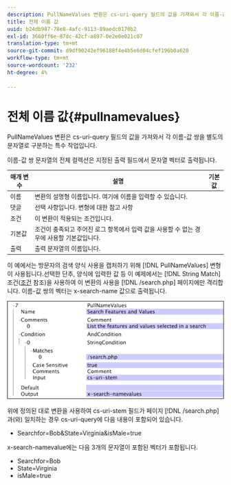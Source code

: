 ```yaml
---
description: PullNameValues 변환은 cs-uri-query 필드의 값을 가져와서 각 이름-값 쌍을 별도의 문자열로 구분하는 특수 작업입니다.
title: 전체 이름 값
uuid: b24db987-78e8-4afc-9113-89aedc0170b2
exl-id: 3660ff6e-87dc-42cf-a897-0e2e0e021c07
translation-type: tm+mt
source-git-commit: d9df90242ef96188f4e4b5e6d04cfef196b0a628
workflow-type: tm+mt
source-wordcount: '232'
ht-degree: 4%

---
```


# 전체 이름 값{#pullnamevalues}

PullNameValues 변환은 cs-uri-query 필드의 값을 가져와서 각 이름-값 쌍을 별도의 문자열로 구분하는 특수 작업입니다.

이름-값 쌍 문자열의 전체 컬렉션은 지정된 출력 필드에서 문자열 벡터로 출력됩니다.

| 매개 변수 | 설명 | 기본값 |
|---|---|---|
| 이름 | 변환의 설명형 이름입니다. 여기에 이름을 입력할 수 있습니다. |  |
| 댓글 | 선택 사항입니다. 변형에 대한 참고 사항 |  |
| 조건 | 이 변환이 적용되는 조건입니다. |  |
| 기본값 | 조건이 충족되고 주어진 로그 항목에서 입력 값을 사용할 수 없는 경우에 사용할 기본값입니다. |  |
| 출력 | 출력 문자열의 이름입니다. |  |

이 예에서는 방문자의 검색 양식 사용을 캡처하기 위해 [!DNL PullNameValues] 변형이 사용됩니다.선택한 단추, 양식에 입력한 값 등 이 예제에서는 [!DNL String Match] 조건([조건](../../../../../home/c-dataset-const-proc/c-conditions/c-abt-cond.md) 참조)을 사용하여 이 변환의 사용을 [!DNL /search.php] 페이지에만 격리합니다. 이름-값 쌍의 벡터는 x-search-name 값으로 출력됩니다.

![](assets/cfg_TransformationType_PullNameValues.png)

위에 정의된 대로 변환을 사용하여 cs-uri-stem 필드가 페이지 [!DNL /search.php]과(와) 일치하는 경우 cs-uri-query에 다음 내용이 포함되어 있습니다.

* Searchfor=Bob&amp;State=Virginia&amp;isMale=true

x-search-namevalue에는 다음 3개의 문자열이 포함된 벡터가 포함됩니다.

* Searchfor=Bob
* State=Virginia
* isMale=true
